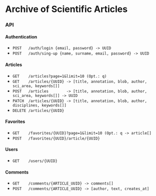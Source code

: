# Archive of Scientific Articles
### API
#### Authentication
- ```POST   /auth/login {email, password} -> UUID```
- ```POST   /auth/sing-up {name, surname, email, password} -> UUID```

#### Articles
- ```GET    /articles?page=1&limit=10 (Opt.: q)```
- ```GET    /articles/{UUID} -> [title, annotation, blob, author, sci_area, keywords[]]```
- ```POST   /articles        -> [title, annotation, blob, author, sci_area, keywords[]] -> UUID```
- ```PATCH  /articles/{UUID} -> [title, annotation, blob, author, disciplines, keywords[]]```
- ```DELETE /articles/{UUID}```

#### Favorites
- ```GET    /favorites/{UUID}?page=1&limit=10 (Opt.: q -> article[]```
- ```POST   /favorites/{UUID}/article/{UUID}```

#### Users
- ```GET    /users/{UUID}```

#### Comments
- ```GET    /comments/{ARTICLE_UUID} -> comments[]```
- ```POST   /comments/{ARTICLE_UUID} -> [author, text, creates_at]```
